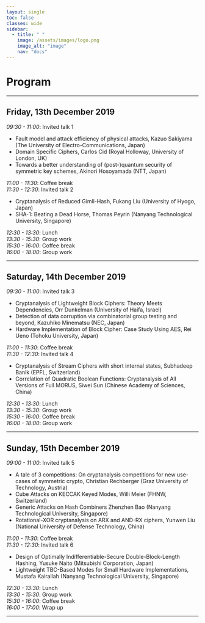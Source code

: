 ```yaml
---
layout: single
toc: false
classes: wide
sidebar:  
  - title: " "   
    image: /assets/images/logo.png
    image_alt: "image"
    nav: "docs"
---
```



# Program 

<!--You can find [here](https://www.google.com) a pdf version of the program.-->

---
## Friday, 13th December 2019

*09:30 - 11:00*: Invited talk 1

 - Fault model and attack efficiency of physical attacks,
  Kazuo Sakiyama (The University of Electro-Communications, Japan)
 - Domain Specific Ciphers,
  Carlos Cid (Royal Holloway, University of London, UK)
 - Towards a better understanding of (post-)quantum security of symmetric key schemes,
  Akinori Hosoyamada (NTT, Japan)
 
*11:00 - 11:30*: Coffee break   
*11:30 - 12:30*: Invited talk 2

 - Cryptanalysis of Reduced Gimli-Hash,
  Fukang Liu (University of Hyogo, Japan)
 - SHA-1: Beating a Dead Horse,
  Thomas Peyrin (Nanyang Technological University, Singapore)
 
*12:30 - 13:30*: Lunch   
*13:30 - 15:30*: Group work   
*15:30 - 16:00*: Coffee break   
*16:00 - 18:00*: Group work   

---
## Saturday, 14th December 2019   

*09:30 - 11:00*: Invited talk 3

 - Cryptanalysis of Lightweight Block Ciphers: Theory Meets Dependencies,
  Orr Dunkelman (University of Haifa, Israel)
 - Detection of data corruption via combinatorial group testing and beyond,
  Kazuhiko Minematsu (NEC, Japan)
 - Hardware Implementation of Block Cipher: Case Study Using AES,
  Rei Ueno (Tohoku University, Japan)
  
*11:00 - 11:30*: Coffee break   
*11:30 - 12:30*: Invited talk 4   

 - Cryptanalysis of Stream Ciphers with short internal states,
  Subhadeep Banik (EPFL, Switzerland)
 - Correlation of Quadratic Boolean Functions: Cryptanalysis of All Versions of Full MORUS,
  Siwei Sun (Chinese Academy of Sciences, China)
  
*12:30 - 13:30*: Lunch  
*13:30 - 15:30*: Group work  
*15:30 - 16:00*: Coffee break  
*16:00 - 18:00*: Group work  

---
## Sunday, 15th December 2019

*09:00 - 11:00*: Invited talk 5

 - A tale of 3 competitions: On cryptanalysis competitions for new use-cases of symmetric crypto,
  Christian Rechberger (Graz University of Technology, Austria)
 - Cube Attacks on KECCAK Keyed Modes,
  Willi Meier (FHNW, Switzerland)
 - Generic Attacks on Hash Combiners
  Zhenzhen Bao (Nanyang Technological University, Singapore)
 - Rotational-XOR cryptanalysis on ARX and AND-RX ciphers,
  Yunwen Liu (National University of Defense Technology, China)
  
*11:00 - 11:30*: Coffee break  
*11:30 - 12:30*: Invited talk 6

 - Design of Optimally Indifferentiable-Secure Double-Block-Length Hashing,
  Yusuke Naito (Mitsubishi Corporation, Japan)
 - Lightweight TBC-Based Modes for Small Hardware Implementations,
  Mustafa Kairallah (Nanyang Technological University, Singapore)
  
*12:30 - 13:30*: Lunch    
*13:30 - 15:30*: Group work  
*15:30 - 16:00*: Coffee break  
*16:00 - 17:00*: Wrap up  

---